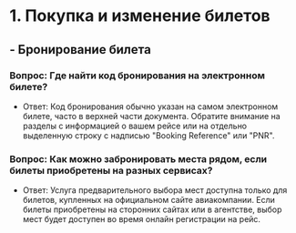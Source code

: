 # 1. Покупка и изменение билетов
## - Бронирование билета
### Вопрос: Где найти код бронирования на электронном билете?
- Ответ: Код бронирования обычно указан на самом электронном билете, часто в верхней части документа. Обратите внимание на разделы с информацией о вашем рейсе или на отдельно выделенную строку с надписью "Booking Reference" или "PNR". 
### Вопрос: Как можно забронировать места рядом, если билеты приобретены на разных сервисах?
- Ответ: Услуга предварительного выбора мест доступна только для билетов, купленных на официальном сайте авиакомпании. Если билеты приобретены на сторонних сайтах или в агентстве, выбор мест будет доступен во время онлайн регистрации на рейс. 
